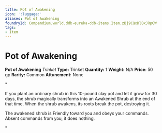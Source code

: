 ```yaml
---
title: Pot of Awakening
icon: ':luggage:'
aliases: Pot of Awakening
foundryId: Compendium.world.ddb-eureka-ddb-items.Item.zBj9CQxDlBxJRpGW
tags:
- Item
---
```


# Pot of Awakening

**Pot of Awakening**
_Trinket_
**Type:** Trinket
**Quantity:** 1
**Weight:** N/A
**Price:** 50 gp
**Rarity:** Common
**Attunement:** None

*<p>If you plant an ordinary shrub in this 10-pound clay pot and let it grow for 30 days, the shrub magically transforms into an Awakened Shrub at the end of that time. When the shrub awakens, its roots break the pot, destroying it.

The awakened shrub is Friendly toward you and obeys your commands. Absent commands from you, it does nothing.</p>*